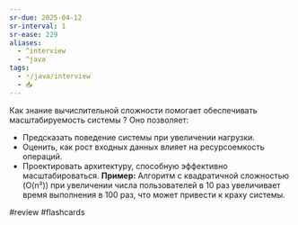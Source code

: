 ```yaml
---
sr-due: 2025-04-12
sr-interval: 1
sr-ease: 229
aliases:
  - ^interview
  - ^java
tags:
  - 🃏/java/interview
  - 📥
---
```


Как знание вычислительной сложности помогает обеспечивать масштабируемость системы
?
Оно позволяет:
- Предсказать поведение системы при увеличении нагрузки.
- Оценить, как рост входных данных влияет на ресурсоемкость операций.
- Проектировать архитектуру, способную эффективно масштабироваться.
**Пример:** Алгоритм с квадратичной сложностью (O(n²)) при увеличении числа пользователей в 10 раз увеличивает время выполнения в 100 раз, что может привести к краху системы.
<!--SR:!2025-04-12,1,230-->

#review 
#flashcards
